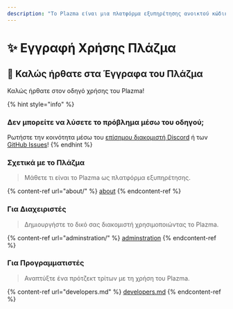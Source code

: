 ```yaml
---
description: "Το Plazma είναι μια πλατφόρμα εξυπηρέτησης ανοικτού κώδικα για το Minecraft: Java Edition που προσθέτει πειραματική βελτιστοποίηση βασισμένη σε χαρτί και προσαρμοσμένες λειτουργίες παιχνιδιού."
---
```


# ✨ Εγγραφή Χρήσης Πλάζμα

## 👋 Καλώς ήρθατε στα Έγγραφα του Πλάζμα

Καλώς ήρθατε στον οδηγό χρήσης του Plazma!

{% hint style="info" %}

### Δεν μπορείτε να λύσετε το πρόβλημα μέσω του οδηγού;

Ρωτήστε την κοινότητα μέσω του [επίσημου διακομιστή Discord](https://discord.gg/MmfC52K8A8) ή των [GitHub Issues](https://github.com/PlazmaMC/PlazmaBukkit/issues)!
{% endhint %}

### Σχετικά με το Πλάζμα

> Μάθετε τι είναι το Plazma ως πλατφόρμα εξυπηρέτησης.

{% content-ref url="about/" %}
[about](about/)
{% endcontent-ref %}

### Για Διαχειριστές

> Δημιουργήστε το δικό σας διακομιστή χρησιμοποιώντας το Plazma.

{% content-ref url="adminstration/" %}
[adminstration](adminstration/)
{% endcontent-ref %}

### Για Προγραμματιστές

> Αναπτύξτε ένα πρότζεκτ τρίτων με τη χρήση του Plazma.

{% content-ref url="developers.md" %}
[developers.md](developers.md)
{% endcontent-ref %}
